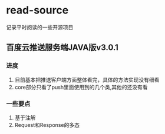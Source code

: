 # read-source
记录平时阅读的一些开源项目

## 百度云推送服务端JAVA版v3.0.1

### 进度

1. 目前基本把推送客户端方面整体看完，具体的方法实现没有细看
2. core部分只看了push里面使用到的几个类,其他的还没有看

### 一些要点

1. 基于注解
2. Request和Response的多态

